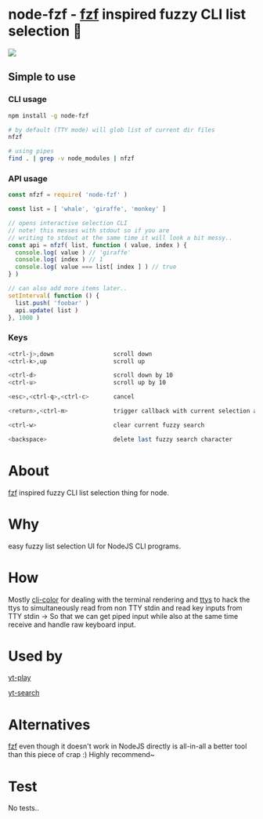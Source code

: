 #  node-fzf - [fzf](https://github.com/junegunn/fzf) inspired fuzzy CLI list selection 🎀

![](https://thumbs.gfycat.com/DisgustingElderlyIbadanmalimbe-size_restricted.gif)

## Simple to use

### CLI usage
```bash
npm install -g node-fzf

# by default (TTY mode) will glob list of current dir files
nfzf

# using pipes
find . | grep -v node_modules | nfzf
```

### API usage
```js
const nfzf = require( 'node-fzf' )

const list = [ 'whale', 'giraffe', 'monkey' ]

// opens interactive selection CLI
// note! this messes with stdout so if you are
// writing to stdout at the same time it will look a bit messy..
const api = nfzf( list, function ( value, index ) {
  console.log( value ) // 'giraffe'
  console.log( index ) // 1
  console.log( value === list[ index ] ) // true
} )

// can also add more items later..
setInterval( function () {
  list.push( 'foobar' )
  api.update( list )
}, 1000 )
```

### Keys
```bash
<ctrl-j>,down                 scroll down
<ctrl-k>,up                   scroll up

<ctrl-d>                      scroll down by 10
<ctrl-u>                      scroll up by 10

<esc>,<ctrl-q>,<ctrl-c>       cancel

<return>,<ctrl-m>             trigger callback with current selection and exit

<ctrl-w>                      clear current fuzzy search

<backspace>                   delete last fuzzy search character
```

# About
[fzf](https://github.com/junegunn/fzf) inspired fuzzy CLI list selection thing for node.

# Why
easy fuzzy list selection UI for NodeJS CLI programs.

# How
Mostly [cli-color](https://github.com/medikoo/cli-color) for dealing with the terminal rendering
and [ttys](https://github.com/TooTallNate/ttys) to hack the ttys to simultaneously
read from non TTY stdin and read key inputs from TTY stdin -> So that we can get piped input while
also at the same time receive and handle raw keyboard input.

# Used by
[yt-play](https://github.com/talmobi/yt-play)

[yt-search](https://github.com/talmobi/yt-search)

# Alternatives
[fzf](https://github.com/junegunn/fzf) even though it doesn't work in NodeJS directly is all-in-all a better tool than this piece of crap :) Highly recommend~

# Test
No tests..
